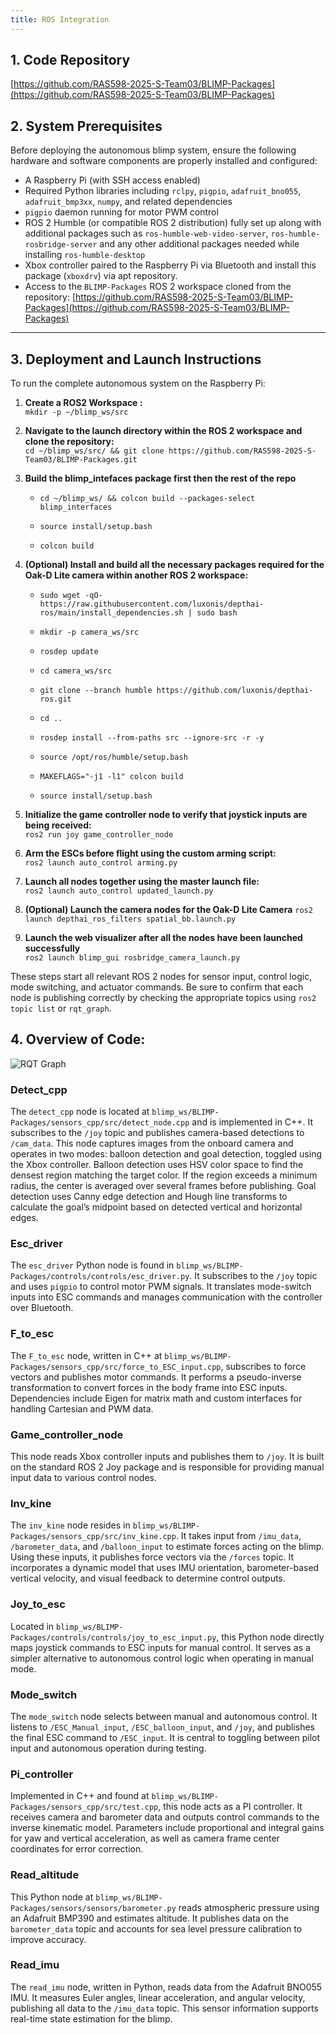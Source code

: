 ```yaml
---
title: ROS Integration
---
```


## 1. **Code Repository**

[https://github.com/RAS598-2025-S-Team03/BLIMP-Packages](https://github.com/RAS598-2025-S-Team03/BLIMP-Packages)

## 2. **System Prerequisites**

Before deploying the autonomous blimp system, ensure the following hardware and software components are properly installed and configured:

- A Raspberry Pi (with SSH access enabled)
- Required Python libraries including `rclpy`, `pigpio`, `adafruit_bno055`, `adafruit_bmp3xx`, `numpy`, and related dependencies
- `pigpio` daemon running for motor PWM control
- ROS 2 Humble (or compatible ROS 2 distribution) fully set up along with additional packages such as `ros-humble-web-video-server`, `ros-humble-rosbridge-server` and any other additional packages needed while installing `ros-humble-desktop`
- Xbox controller paired to the Raspberry Pi via Bluetooth and install this package (`xboxdrv`) via apt repository.
- Access to the `BLIMP-Packages` ROS 2 workspace cloned from the repository:
  [https://github.com/RAS598-2025-S-Team03/BLIMP-Packages](https://github.com/RAS598-2025-S-Team03/BLIMP-Packages)

---

## 3. **Deployment and Launch Instructions**

To run the complete autonomous system on the Raspberry Pi:

1. **Create a ROS2 Workspace :**  
```mkdir -p ~/blimp_ws/src```

2. **Navigate to the launch directory within the ROS 2 workspace and clone the repository:**  
```cd ~/blimp_ws/src/ && git clone https://github.com/RAS598-2025-S-Team03/BLIMP-Packages.git ```

3. **Build the blimp_intefaces package first then the rest of the repo**  
  
    -  ```cd ~/blimp_ws/ && colcon build --packages-select blimp_interfaces ```
  
    - ```source install/setup.bash ```

    - ```colcon build ```
4. **(Optional) Install and build all the necessary packages required for the Oak-D Lite camera within another ROS 2 workspace:**
    
    -  ``` sudo wget -qO- https://raw.githubusercontent.com/luxonis/depthai-ros/main/install_dependencies.sh | sudo bash ```

    -  ``` mkdir -p camera_ws/src ```
  
    - ``` rosdep update ```

    -  ```cd camera_ws/src```
  
    -  ```git clone --branch humble https://github.com/luxonis/depthai-ros.git```

    -  ```cd ..```

    -  ```rosdep install --from-paths src --ignore-src -r -y```

    -  ```source /opt/ros/humble/setup.bash```
  
    -  ```MAKEFLAGS="-j1 -l1" colcon build```

    -  ```source install/setup.bash```

4. **Initialize the game controller node to verify that joystick inputs are being received:**  
```ros2 run joy game_controller_node```

5. **Arm the ESCs before flight using the custom arming script:**  
```ros2 launch auto_control arming.py```

6. **Launch all nodes together using the master launch file:**  
```ros2 launch auto_control updated_launch.py```

7. **(Optional) Launch the camera nodes for the Oak-D Lite Camera**
```ros2 launch depthai_ros_filters spatial_bb.launch.py```  

8. **Launch the web visualizer after all the nodes have been launched successfully**  
```ros2 launch blimp_gui rosbridge_camera_launch.py```

These steps start all relevant ROS 2 nodes for sensor input, control logic, mode switching, and actuator commands. Be sure to confirm that each node is publishing correctly by checking the appropriate topics using `ros2 topic list` or `rqt_graph`.


## 4. **Overview of Code:**

![RQT Graph](./figures/RQT_Graph.jpg)  

### Detect_cpp
The `detect_cpp` node is located at `blimp_ws/BLIMP-Packages/sensors_cpp/src/detect_node.cpp` and is implemented in C++. It subscribes to the `/joy` topic and publishes camera-based detections to `/cam_data`. This node captures images from the onboard camera and operates in two modes: balloon detection and goal detection, toggled using the Xbox controller. Balloon detection uses HSV color space to find the densest region matching the target color. If the region exceeds a minimum radius, the center is averaged over several frames before publishing. Goal detection uses Canny edge detection and Hough line transforms to calculate the goal’s midpoint based on detected vertical and horizontal edges.

### Esc_driver
The `esc_driver` Python node is found in `blimp_ws/BLIMP-Packages/controls/controls/esc_driver.py`. It subscribes to the `/joy` topic and uses `pigpio` to control motor PWM signals. It translates mode-switch inputs into ESC commands and manages communication with the controller over Bluetooth.

### F_to_esc
The `F_to_esc` node, written in C++ at `blimp_ws/BLIMP-Packages/sensors_cpp/src/force_to_ESC_input.cpp`, subscribes to force vectors and publishes motor commands. It performs a pseudo-inverse transformation to convert forces in the body frame into ESC inputs. Dependencies include Eigen for matrix math and custom interfaces for handling Cartesian and PWM data.

### Game_controller_node
This node reads Xbox controller inputs and publishes them to `/joy`. It is built on the standard ROS 2 Joy package and is responsible for providing manual input data to various control nodes.

### Inv_kine
The `inv_kine` node resides in `blimp_ws/BLIMP-Packages/sensors_cpp/src/inv_kine.cpp`. It takes input from `/imu_data`, `/barometer_data`, and `/balloon_input` to estimate forces acting on the blimp. Using these inputs, it publishes force vectors via the `/forces` topic. It incorporates a dynamic model that uses IMU orientation, barometer-based vertical velocity, and visual feedback to determine control outputs.

### Joy_to_esc
Located in `blimp_ws/BLIMP-Packages/controls/controls/joy_to_esc_input.py`, this Python node directly maps joystick commands to ESC inputs for manual control. It serves as a simpler alternative to autonomous control logic when operating in manual mode.

### Mode_switch
The `mode_switch` node selects between manual and autonomous control. It listens to `/ESC_Manual_input`, `/ESC_balloon_input`, and `/joy`, and publishes the final ESC command to `/ESC_input`. It is central to toggling between pilot input and autonomous operation during testing.

### Pi_controller
Implemented in C++ and found at `blimp_ws/BLIMP-Packages/sensors_cpp/src/test.cpp`, this node acts as a PI controller. It receives camera and barometer data and outputs control commands to the inverse kinematic model. Parameters include proportional and integral gains for yaw and vertical acceleration, as well as camera frame center coordinates for error correction.

### Read_altitude
This Python node at `blimp_ws/BLIMP-Packages/sensors/sensors/barometer.py` reads atmospheric pressure using an Adafruit BMP390 and estimates altitude. It publishes data on the `barometer_data` topic and accounts for sea level pressure calibration to improve accuracy.

### Read_imu
The `read_imu` node, written in Python, reads data from the Adafruit BNO055 IMU. It measures Euler angles, linear acceleration, and angular velocity, publishing all data to the `/imu_data` topic. This sensor information supports real-time state estimation for the blimp.



